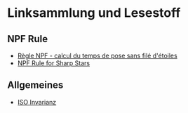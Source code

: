 # Linksammlung und Lesestoff

## NPF Rule

* [Règle NPF - calcul du temps de pose sans filé d'étoiles](http://www.sahavre.fr/tutoriels/astrophoto/34-regle-npf-temps-de-pose-pour-eviter-le-file-d-etoiles)
* [NPF Rule for Sharp Stars](http://galleries.aaronpriestphoto.com/Articles/NPF-Rule-for-Sharp-Stars/?_sm_au_=iNH3nq72N7Qn088F)

## Allgemeines

* [ISO Invarianz](https://photographylife.com/iso-invariance-explained)
